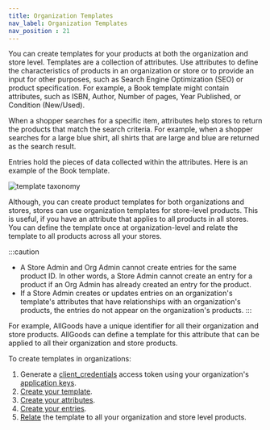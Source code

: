 ```yaml
---
title: Organization Templates
nav_label: Organization Templates
nav_position : 21
---
```


You can create templates for your products at both the organization and store level. Templates are a collection of attributes. Use attributes to define the characteristics of products in an organization or store or to provide an input for other purposes, such as Search Engine Optimization (SEO) or product specification. For example, a Book template might contain attributes, such as ISBN, Author, Number of pages, Year Published, or Condition (New/Used).

When a shopper searches for a specific item, attributes help stores to return the products that match the search criteria. For example, when a shopper searches for a large blue shirt, all shirts that are large and blue are returned as the search result.

Entries hold the pieces of data collected within the attributes. Here is an example of the Book template.

![template taxonomy](/assets/template_taxonomy.png)

Although, you can create product templates for both organizations and stores, stores can use organization templates for store-level products. This is useful, if you have an attribute that applies to all products in all stores. You can define the template once at organization-level and relate the template to all products across all your stores.

:::caution
- A Store Admin and Org Admin cannot create entries for the same product ID. In other words, a Store Admin cannot create an entry for a product if an Org Admin has already created an entry for the product.
- If a Store Admin creates or updates entries on an organization's template's attributes that have relationships with an organization's products, the entries do not appear on the organization's products.
:::

For example, AllGoods have a unique identifier for all their organization and store products. AllGoods can define a template for this attribute that can be applied to all their organization and store products.

To create templates in organizations:

1. Generate a [client_credentials](/docs/authentication/Tokens/client-credential-token) access token using your organization's [application keys](/docs/api/application-keys/application-keys-introduction).
1. [Create your template](/docs/api/flows/create-a-flow).
1. [Create your attributes](/docs/api/flows/create-a-field).
1. [Create your entries](/docs/api/flows/create-an-entry).
1. [Relate](/docs/api/pxm/products/create-product-template-relationship) the template to all your organization and store level products.

